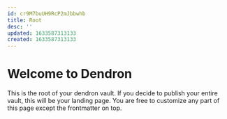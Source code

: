 ```yaml
---
id: cr9M7buUH9RcP2mJbbwhb
title: Root
desc: ''
updated: 1633587313133
created: 1633587313133
---
```

# Welcome to Dendron

This is the root of your dendron vault. If you decide to publish your entire vault, this will be your landing page. You are free to customize any part of this page except the frontmatter on top. 
